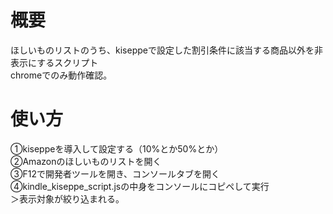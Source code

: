 # 概要
ほしいものリストのうち、kiseppeで設定した割引条件に該当する商品以外を非表示にするスクリプト  
chromeでのみ動作確認。  

# 使い方
①kiseppeを導入して設定する（10%とか50%とか）  
②Amazonのほしいものリストを開く  
③F12で開発者ツールを開き、コンソールタブを開く  
④kindle_kiseppe_script.jsの中身をコンソールにコピペして実行  
＞表示対象が絞り込まれる。  
  